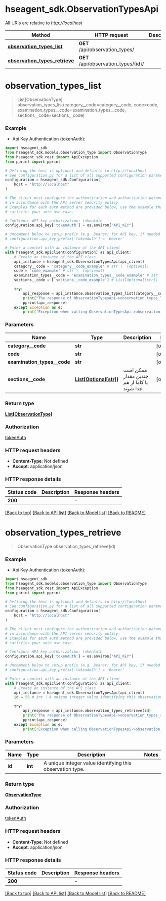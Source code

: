 # hseagent_sdk.ObservationTypesApi

All URIs are relative to *http://localhost*

Method | HTTP request | Description
------------- | ------------- | -------------
[**observation_types_list**](ObservationTypesApi.md#observation_types_list) | **GET** /api/observation_types/ | 
[**observation_types_retrieve**](ObservationTypesApi.md#observation_types_retrieve) | **GET** /api/observation_types/{id}/ | 


# **observation_types_list**
> List[ObservationType] observation_types_list(category__code=category__code, code=code, examination_types__code=examination_types__code, sections__code=sections__code)

### Example

* Api Key Authentication (tokenAuth):

```python
import hseagent_sdk
from hseagent_sdk.models.observation_type import ObservationType
from hseagent_sdk.rest import ApiException
from pprint import pprint

# Defining the host is optional and defaults to http://localhost
# See configuration.py for a list of all supported configuration parameters.
configuration = hseagent_sdk.Configuration(
    host = "http://localhost"
)

# The client must configure the authentication and authorization parameters
# in accordance with the API server security policy.
# Examples for each auth method are provided below, use the example that
# satisfies your auth use case.

# Configure API key authorization: tokenAuth
configuration.api_key['tokenAuth'] = os.environ["API_KEY"]

# Uncomment below to setup prefix (e.g. Bearer) for API key, if needed
# configuration.api_key_prefix['tokenAuth'] = 'Bearer'

# Enter a context with an instance of the API client
with hseagent_sdk.ApiClient(configuration) as api_client:
    # Create an instance of the API class
    api_instance = hseagent_sdk.ObservationTypesApi(api_client)
    category__code = 'category__code_example' # str |  (optional)
    code = 'code_example' # str |  (optional)
    examination_types__code = 'examination_types__code_example' # str |  (optional)
    sections__code = ['sections__code_example'] # List[Optional[str]] | ممکن است چندین مقدار با کاما از هم جدا شوند. (optional)

    try:
        api_response = api_instance.observation_types_list(category__code=category__code, code=code, examination_types__code=examination_types__code, sections__code=sections__code)
        print("The response of ObservationTypesApi->observation_types_list:\n")
        pprint(api_response)
    except Exception as e:
        print("Exception when calling ObservationTypesApi->observation_types_list: %s\n" % e)
```



### Parameters


Name | Type | Description  | Notes
------------- | ------------- | ------------- | -------------
 **category__code** | **str**|  | [optional] 
 **code** | **str**|  | [optional] 
 **examination_types__code** | **str**|  | [optional] 
 **sections__code** | [**List[Optional[str]]**](str.md)| ممکن است چندین مقدار با کاما از هم جدا شوند. | [optional] 

### Return type

[**List[ObservationType]**](ObservationType.md)

### Authorization

[tokenAuth](../README.md#tokenAuth)

### HTTP request headers

 - **Content-Type**: Not defined
 - **Accept**: application/json

### HTTP response details

| Status code | Description | Response headers |
|-------------|-------------|------------------|
**200** |  |  -  |

[[Back to top]](#) [[Back to API list]](../README.md#documentation-for-api-endpoints) [[Back to Model list]](../README.md#documentation-for-models) [[Back to README]](../README.md)

# **observation_types_retrieve**
> ObservationType observation_types_retrieve(id)

### Example

* Api Key Authentication (tokenAuth):

```python
import hseagent_sdk
from hseagent_sdk.models.observation_type import ObservationType
from hseagent_sdk.rest import ApiException
from pprint import pprint

# Defining the host is optional and defaults to http://localhost
# See configuration.py for a list of all supported configuration parameters.
configuration = hseagent_sdk.Configuration(
    host = "http://localhost"
)

# The client must configure the authentication and authorization parameters
# in accordance with the API server security policy.
# Examples for each auth method are provided below, use the example that
# satisfies your auth use case.

# Configure API key authorization: tokenAuth
configuration.api_key['tokenAuth'] = os.environ["API_KEY"]

# Uncomment below to setup prefix (e.g. Bearer) for API key, if needed
# configuration.api_key_prefix['tokenAuth'] = 'Bearer'

# Enter a context with an instance of the API client
with hseagent_sdk.ApiClient(configuration) as api_client:
    # Create an instance of the API class
    api_instance = hseagent_sdk.ObservationTypesApi(api_client)
    id = 56 # int | A unique integer value identifying this observation type.

    try:
        api_response = api_instance.observation_types_retrieve(id)
        print("The response of ObservationTypesApi->observation_types_retrieve:\n")
        pprint(api_response)
    except Exception as e:
        print("Exception when calling ObservationTypesApi->observation_types_retrieve: %s\n" % e)
```



### Parameters


Name | Type | Description  | Notes
------------- | ------------- | ------------- | -------------
 **id** | **int**| A unique integer value identifying this observation type. | 

### Return type

[**ObservationType**](ObservationType.md)

### Authorization

[tokenAuth](../README.md#tokenAuth)

### HTTP request headers

 - **Content-Type**: Not defined
 - **Accept**: application/json

### HTTP response details

| Status code | Description | Response headers |
|-------------|-------------|------------------|
**200** |  |  -  |

[[Back to top]](#) [[Back to API list]](../README.md#documentation-for-api-endpoints) [[Back to Model list]](../README.md#documentation-for-models) [[Back to README]](../README.md)

